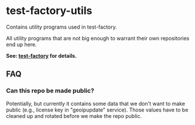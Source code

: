 # test-factory-utils

Contains utility programs used in test-factory.

All utility programs that are not big enough to warrant their own repositories end up here.

__See: [test-factory](https://github.com/getsentry/test-factory) for details.__

## FAQ

### Can this repo be made public?

Potentially, but currently it contains some data that we don't want to make public (e.g., license key in "geoipupdate" service). Those values have to be cleaned up and rotated before we make the repo public.
